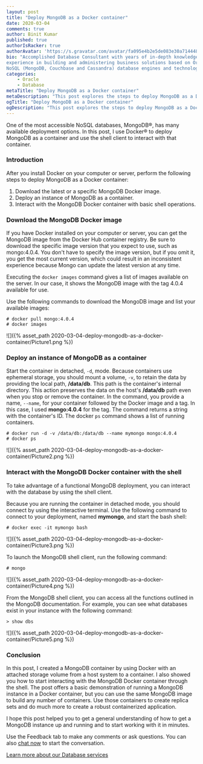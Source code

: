 ```yaml
---
layout: post
title: "Deploy MongoDB as a Docker container"
date: 2020-03-04
comments: true
author: Binit Kumar
published: true
authorIsRacker: true
authorAvatar: 'https://s.gravatar.com/avatar/fa095e4b2e5de083e30a714448e71451'
bio: "Accomplished Database Consultant with years of in-depth knowledge and
experience in building and administering business solutions based on Oracle and
NoSQL (MongoDB, Couchbase and Cassandra) database engines and technologies."
categories:
    - Oracle
    - Database
metaTitle: "Deploy MongoDB as a Docker container"
metaDescription: "This post explores the steps to deploy MongoDB as a Docker container."
ogTitle: "Deploy MongoDB as a Docker container"
ogDescription: "This post explores the steps to deploy MongoDB as a Docker container."
---
```


One of the most accessible NoSQL databases, MongoDB&reg;, has many available
deployment options. In this post, I use Docker&reg; to deploy MongoDB as a
container and use the shell client to interact with that container.

<!--more-->

### Introduction

After you install Docker on your computer or server, perform the following steps
to deploy MongoDB as a Docker container:

1.	Download the latest or a specific MongoDB Docker image.
2.	Deploy an instance of MongoDB as a container.
3.	Interact with the MongoDB Docker container with basic shell operations.

### Download the MongoDB Docker image

If you have Docker installed on your computer or server, you can get the MongoDB
image from the Docker Hub container registry. Be sure to download the specific
image version that you expect to use, such as mongo:4.0.4. You don't have to
specify the image version, but if you omit it, you get the most current version,
which could result in an inconsistent experience because Mongo can update the
latest version at any time.

Executing the `docker images` command gives a list of images available on the
server. In our case, it shows the MongoDB image with the tag 4.0.4 available for
use.

Use the following commands to download the MongoDB image and list your available
images:

    # docker pull mongo:4.0.4
    # docker images

![]({% asset_path 2020-03-04-deploy-mongodb-as-a-docker-container/Picture1.png %})

### Deploy an instance of MongoDB as a container

Start the container in detached, `-d`, mode. Because containers use ephemeral
storage, you should mount a volume, `-v`, to retain the data by providing the
local path, **/data/db**. This path is the container's internal directory. This
action preserves the data on the host's **/data/db** path even when you stop or
remove the container. In the command, you provide a name, `--name`, for your
container followed by the Docker image and a tag. In this case, I used
**mongo:4.0.4** for the tag. The command returns a string with the
container's ID. The docker `ps` command shows a list of running containers.

    # docker run -d -v /data/db:/data/db --name mymongo mongo:4.0.4
    # docker ps

![]({% asset_path 2020-03-04-deploy-mongodb-as-a-docker-container/Picture2.png %})

### Interact with the MongoDB Docker container with the shell

To take advantage of a functional MongoDB deployment, you can interact with
the database by using the shell client.

Because you are running the container in detached mode, you should connect by
using the interactive terminal. Use the following command to connect to your
deployment, named **mymongo**, and start the bash shell:

    # docker exec -it mymongo bash

![]({% asset_path 2020-03-04-deploy-mongodb-as-a-docker-container/Picture3.png %})

To launch the MongoDB shell client, run the following command:

    # mongo

![]({% asset_path 2020-03-04-deploy-mongodb-as-a-docker-container/Picture4.png %})

From the MongoDB shell client, you can access all the functions outlined in the
MongoDB documentation. For example, you can see what databases exist in your
instance with the following command:

    > show dbs

![]({% asset_path 2020-03-04-deploy-mongodb-as-a-docker-container/Picture5.png %})

### Conclusion

In this post, I created a MongoDB container by using Docker with an attached
storage volume from a host system to a container. I also showed you how to start
interacting with the MongoDB Docker container through the shell. The post offers
a basic demonstration of running a MongoDB instance in a Docker container, but
you can use the same MongoDB image to build any number of containers. Use those
containers to create replica sets and do much more to create a robust
containerized application.

I hope this post helped you to get a general understanding of how to get a
MongoDB instance up and running and to start working with it in minutes.

Use the Feedback tab to make any comments or ask questions. You can also
[chat now](https://www.rackspace.com/#chat) to start the conversation.

<a class="cta blue" id="cta" href="https://www.rackspace.com/dba-services">Learn more about our Database services</a>
